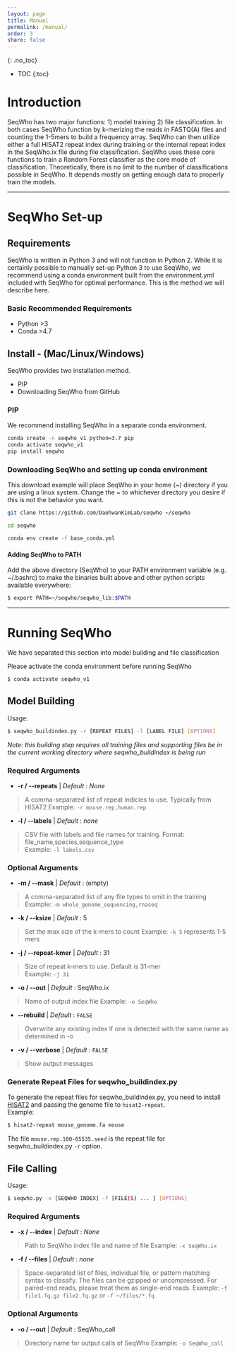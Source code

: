 ```yaml
---
layout: page
title: Manual
permalink: /manual/
order: 3
share: false
---
```


{: .no_toc}

- TOC
{:toc}

# Introduction

SeqWho has two major functions: 1) model training 2) file classification. In both cases SeqWho function by k-merizing the reads in FASTQ(A) files and counting the 1-5mers to build a frequency array. SeqWho can then utilize either a full HISAT2 repeat index during training or the internal repeat index in the SeqWho.ix file during file classification. SeqWho uses these core functions to train a Random Forest classifier as the core mode of classification. Theoretically, there is no limit to the number of classifications possible in SeqWho. It depends mostly on getting enough data to properly train the models.

---

# SeqWho Set-up

## Requirements
SeqWho is written in Python 3 and will not function in Python 2. While it is certainly possible to manually set-up Python 3 to use SeqWho, we recommend using a conda environment built from the environment.yml included with SeqWho for optimal performance. This is the method we will describe here. 

### Basic Recommended Requirements
+ Python >3
+ Conda >4.7

## Install - (Mac/Linux/Windows)
SeqWho provides two installation method.
 - PIP
 - Downloading SeqWho from GitHub

### PIP
We recommend installing SeqWho in a separate conda environment.

```bash
conda create -n seqwho_v1 python=3.7 pip
conda activate seqwho_v1
pip install seqwho
```

### Downloading SeqWho and setting up conda environment
This download example will place SeqWho in your home (~) directory if you are using a linux system. 
Change the ~ to whichever directory you desire if this is not the behavior you want.

```bash
git clone https://github.com/DaehwanKimLab/seqwho ~/seqwho

cd seqwho

conda env create -f base_conda.yml
```

#### Adding SeqWho to PATH
Add the above directory (SeqWho) to your PATH environment variable
(e.g. ~/.bashrc) to make the binaries built above and other python scripts
available everywhere:

```bash
$ export PATH=~/seqwho/seqwho_lib:$PATH
```

---

# Running SeqWho 

We have separated this section into model building and file classification

Please activate the conda environment before running SeqWho

```bash
$ conda activate seqwho_v1
```

## Model Building
Usage:
```bash
$ seqwho_buildindex.py -r [REPEAT FILES] -l [LABEL FILE] [OPTIONS]
```

*Note: this building step requires all training files and supporting files be in the current working directory where seqwho_buildindex is being run*

### Required Arguments

* **\-r / \--repeats** | *Default* : *None* 
> A comma-separated list of repeat indicies to use. Typically from HISAT2 
> Example: `-r mouse.rep,human.rep`

* **\-l / \--labels** | *Default* : *none* 
> CSV file with labels and file names for training. Format: file_name,species,sequence_type  
> Example: `-l labels.csv`

### Optional Arguments

* **\-m / \--mask** | *Default* : (empty) 
> A comma-separated list of any file types to omit in the training
> Example: `-m whole_genome_sequencing,rnaseq`

* **\-k / \--ksize** | *Default* : 5
> Set the max size of the k-mers to count
> Example: `-k 5` represents 1-5 mers

* **\-j / \--repeat-kmer** | *Default* : 31  
> Size of repeat k-mers to use. Default is 31-mer  
> Example: `-j 31`

* **\-o / \--out** | *Default* : SeqWho.ix  
> Name of output index file
> Example: `-o SeqWho`

* **\--rebuild** | *Default* : `FALSE` 
> Overwrite any existing index if one is detected with the same name as determined in -o

* **\-v / \--verbose** | *Default* : `FALSE`
> Show output messages

### Generate Repeat Files for seqwho_buildindex.py
To generate the repeat files for seqwho_buildindex.py, you need to install [HISAT2] and passing the genome file to `hisat2-repeat`.  
Example:
```bash
$ hisat2-repeat mouse_genome.fa mouse
```
The file `mouse.rep.100-65535.seed` is the repeat file for seqwho_buildindex.py `-r` option.

[HISAT2]:https://daehwankimlab.github.io/hisat2/main/
## File Calling
Usage:
```bash
$ seqwho.py -x [SEQWHO INDEX] -f [FILE(S) ... ] [OPTIONS]
```

### Required Arguments

* **\-x / \--index** | *Default* : *None* 
> Path to SeqWho index file and name of file
> Example: `-x SeqWho.ix`

* **\-f / \--files** | *Default* : *none*
> Space-separated list of files, individual file, or pattern matching syntax to classify. The files can be gzipped or uncompressed.
> For paired-end reads, please treat them as single-end reads.
> Example: `-f file1.fq.gz file2.fq.gz` or `-f ~/files/*.fq`

### Optional Arguments

* **\-o / \--out** | *Default* : SeqWho_call 
> Directory name for output calls of SeqWho
> Example: `-o SeqWho_call`

